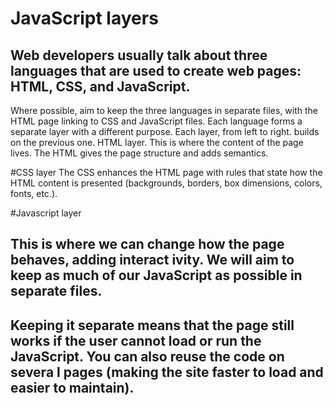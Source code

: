 # JavaScript layers

## Web developers usually talk about three languages that are used to create web pages: HTML, CSS, and JavaScript.
Where possible, aim to keep the three languages in separate files, with the HTML page linking to CSS and JavaScript files.
Each language forms a separate layer with a different purpose. Each layer, from left to right. builds on the previous one.
HTML layer. This is where the content of the page lives. The HTML gives the page structure and adds semantics.

#CSS layer
The CSS enhances the HTML page with rules that state how the HTML content is presented (backgrounds, borders, box dimensions, colors, fonts, etc.).

#Javascript layer
## This is where we can change how the page behaves, adding interact ivity. We will aim to keep as much of our JavaScript as possible in separate files.

## Keeping it separate means that the page still works if the user cannot load or run the JavaScript. You can also reuse the code on severa l pages (making the site faster to load and easier to maintain).
